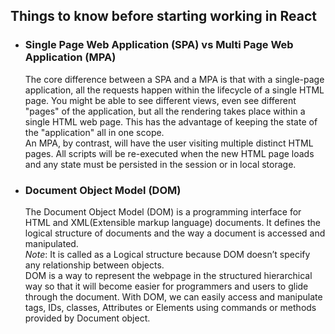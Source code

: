 ## Things to know before starting working in React

- ### Single Page Web Application (SPA) vs Multi Page Web Application (MPA)
    The core difference between a SPA and a MPA is that with a single-page application, all the requests happen within the lifecycle of a single HTML page. You might be able to see different views, even see different "pages" of the application, but all the rendering takes place within a single HTML web page. This has the advantage of keeping the state of the "application" all in one scope.  
    An MPA, by contrast, will have the user visiting multiple distinct HTML pages. All scripts will be re-executed when the new HTML page loads and any state must be persisted in the session or in local storage. 

- ### Document Object Model (DOM)
    The Document Object Model (DOM) is a programming interface for HTML and XML(Extensible markup language) documents. It defines the logical structure of documents and the way a document is accessed and manipulated.  
    *Note*: It is called as a Logical structure because DOM doesn’t specify any relationship between objects.  
    DOM is a way to represent the webpage in the structured hierarchical way so that it will become easier for programmers and users to glide through the document. With DOM, we can easily access and manipulate tags, IDs, classes, Attributes or Elements using commands or methods provided by Document object.

